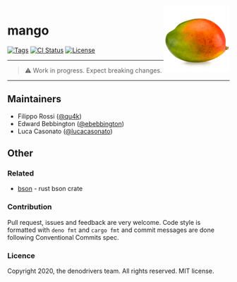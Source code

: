 <span>
    <img align="right" src="assets/mango.png" height="150" />
</span>

# mango

[![Tags](https://img.shields.io/github/release/denodrivers/mango)](https://github.com/denodrivers/mango/releases)
[![CI Status](https://img.shields.io/github/workflow/status/denodrivers/mango/check)](https://github.com/denodrivers/mango/actions)
[![License](https://img.shields.io/github/license/denodrivers/mango)](https://github.com/denodrivers/mango/blob/master/LICENSE)

---

> ⚠️ Work in progress. Expect breaking changes.

---

## Maintainers

- Filippo Rossi ([@qu4k](https://github.com/qu4k))
- Edward Bebbington ([@ebebbington](https://github.com/ebebbington))
- Luca Casonato ([@lucacasonato](https://github.com/lucacasonato))

## Other

### Related

- [bson](https://github.com/mongodb/bson-rust) - rust bson crate

### Contribution

Pull request, issues and feedback are very welcome. Code style is formatted with `deno fmt` and `cargo fmt` and commit messages are done following Conventional Commits spec.

### Licence

Copyright 2020, the denodrivers team. All rights reserved. MIT license.
